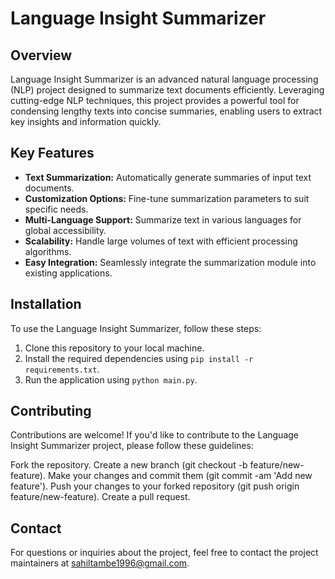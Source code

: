 # Language Insight Summarizer

## Overview

Language Insight Summarizer is an advanced natural language processing (NLP) project designed to summarize text documents efficiently. Leveraging cutting-edge NLP techniques, this project provides a powerful tool for condensing lengthy texts into concise summaries, enabling users to extract key insights and information quickly.

## Key Features

- **Text Summarization:** Automatically generate summaries of input text documents.
- **Customization Options:** Fine-tune summarization parameters to suit specific needs.
- **Multi-Language Support:** Summarize text in various languages for global accessibility.
- **Scalability:** Handle large volumes of text with efficient processing algorithms.
- **Easy Integration:** Seamlessly integrate the summarization module into existing applications.

## Installation

To use the Language Insight Summarizer, follow these steps:

1. Clone this repository to your local machine.
2. Install the required dependencies using `pip install -r requirements.txt`.
3. Run the application using `python main.py`.

## Contributing

Contributions are welcome! If you'd like to contribute to the Language Insight Summarizer project, please follow these guidelines:

Fork the repository.
Create a new branch (git checkout -b feature/new-feature).
Make your changes and commit them (git commit -am 'Add new feature').
Push your changes to your forked repository (git push origin feature/new-feature).
Create a pull request.

## Contact

For questions or inquiries about the project, feel free to contact the project maintainers at [sahiltambe1996@gmail.com](mailto:sahiltambe1996@gmail.com).